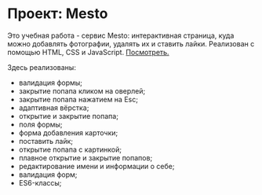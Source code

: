 # Проект: Mesto
Это учебная работа - сервис Mesto: интерактивная страница, куда можно добавлять фотографии, удалять их и ставить лайки. Реализован с помощью HTML, CSS и JavaScript.
[Посмотреть.](https://tivavti.github.io/mesto/)

Здесь реализованы:
* валидация формы;
* закрытие попапа кликом на оверлей;
* закрытие попапа нажатием на Esc;
* адаптивная вёрстка;
* открытие и закрытие попапа;
* поля формы;
* форма добавления карточки;
* поставить лайк;
* открытие попапа с картинкой;
* плавное открытие и закрытие попапов;
* редактирование имени и информации о себе;
* валидация форм;
* ES6-классы;
